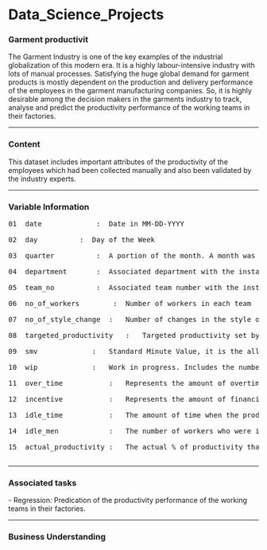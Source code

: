 # Data_Science_Projects

<h3> Garment productivit </h3>


The Garment Industry is one of the key examples of the industrial globalization of this modern era. It is a highly labour-intensive industry with lots of manual processes. Satisfying the huge global demand for garment products is mostly dependent on the production and delivery performance of the employees in the garment manufacturing companies. So, it is highly desirable among the decision makers in the garments industry to track, analyse and predict the productivity performance of the working teams in their factories.
<hr>
<h3> Content </h3>
This dataset includes important attributes of the productivity of the employees which had been collected manually and also been validated by the industry experts.
<hr>

<h3>Variable Information</h3>
<pre>
01	date			 :	Date in MM-DD-YYYY<br>
02	day			 :	Day of the Week<br>
03	quarter			 :	A portion of the month. A month was divided into four quarters<br>
04	department		 :	Associated department with the instance<br>
05	team_no			 :	Associated team number with the instance<br>
06	no_of_workers		 :	Number of workers in each team<br>
07	no_of_style_change	:	Number of changes in the style of a particular product<br>
08	targeted_productivity	:	Targeted productivity set by the Authority for each team for each day.<br>
09	smv		        :	Standard Minute Value, it is the allocated time for a task<br>
10	wip		        :	Work in progress. Includes the number of unfinished items for products<br>
11	over_time	        :	Represents the amount of overtime by each team in minutes<br>
12	incentive	        :	Represents the amount of financial incentive (in BDT) that enables or motivates a particular course of action.<br>
13	idle_time	        :	The amount of time when the production was interrupted due to several reasons<br>
14	idle_men	        :	The number of workers who were idle due to production interruption<br>
15	actual_productivity	:	The actual % of productivity that was delivered by the workers. It ranges from 0-1.<be>
	</pre>
<hr>

<h3>Associated tasks</h3>
	- Regression: 
		Predication of the productivity performance of the working teams in their factories.
  <hr>
<h3> Business Understanding </h3>
